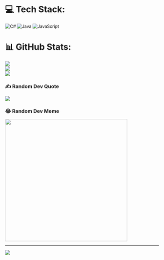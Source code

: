 
# 💻 Tech Stack:
![C#](https://img.shields.io/badge/c%23-%23239120.svg?style=flat&logo=csharp&logoColor=white) ![Java](https://img.shields.io/badge/java-%23ED8B00.svg?style=flat&logo=openjdk&logoColor=white) ![JavaScript](https://img.shields.io/badge/javascript-%23323330.svg?style=flat&logo=javascript&logoColor=%23F7DF1E)
# 📊 GitHub Stats:
![](https://github-readme-stats.vercel.app/api?username=bui-cong-nghia&theme=dark&hide_border=false&include_all_commits=false&count_private=false)<br/>
![](https://github-readme-streak-stats.herokuapp.com/?user=bui-cong-nghia&theme=dark&hide_border=false)<br/>
![](https://github-readme-stats.vercel.app/api/top-langs/?username=bui-cong-nghia&theme=dark&hide_border=false&include_all_commits=false&count_private=false&layout=compact)

### ✍️ Random Dev Quote
![](https://quotes-github-readme.vercel.app/api?type=horizontal&theme=radical)

### 😂 Random Dev Meme
<img src='https://randommeme-five.vercel.app/' style="height: 400px;"/>

---
[![](https://visitcount.itsvg.in/api?id=bui-cong-nghia&icon=7&color=11)](https://visitcount.itsvg.in)

<!-- Proudly created with GPRM ( https://gprm.itsvg.in ) -->
